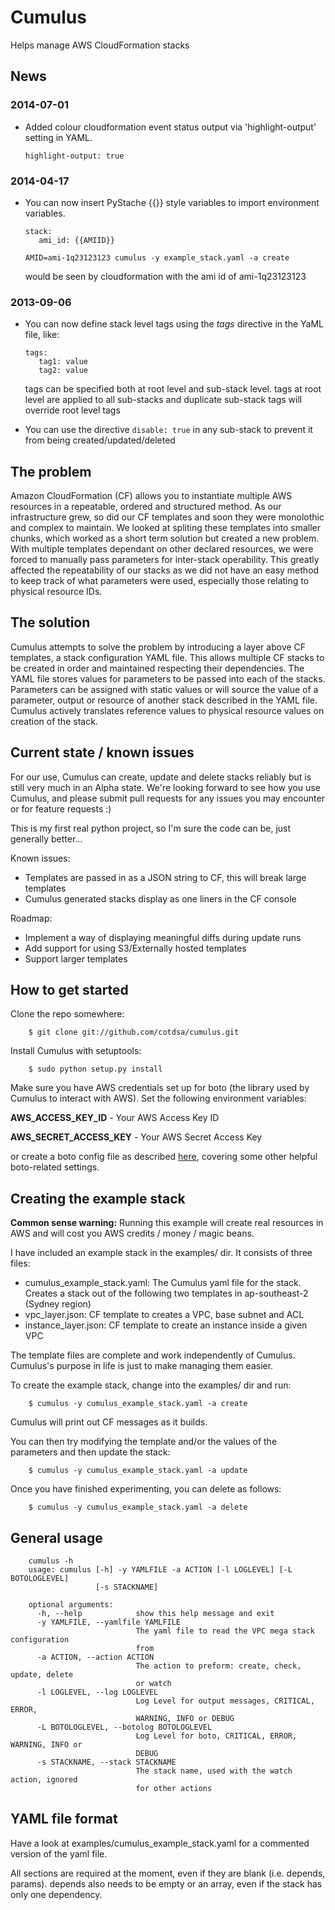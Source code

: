 Cumulus
=======

Helps manage AWS CloudFormation stacks

News
----------------------------------
### 2014-07-01
+ Added colour cloudformation event status output via 'highlight-output' setting in YAML.

   ```
   highlight-output: true
   ``` 

### 2014-04-17
+ You can now insert PyStache {{}} style variables to import environment variables.
   ```
   stack:
      ami_id: {{AMIID}}
   ```
   ```
   AMID=ami-1q23123123 cumulus -y example_stack.yaml -a create
   ```

   would be seen by cloudformation with the ami id of ami-1q23123123

### 2013-09-06
+ You can now define stack level tags using the _tags_ directive in the YaML file, like:

   ```
   tags:
      tag1: value
      tag2: value
   ```
   tags can be specified both at root level and sub-stack level. tags at root level are applied to all sub-stacks and duplicate sub-stack tags will override root level tags
+ You can use the directive `disable: true` in any sub-stack to prevent it from being created/updated/deleted

The problem
----------------------------------

Amazon CloudFormation (CF) allows you to instantiate multiple AWS resources in a repeatable, ordered and structured method. As our infrastructure grew, so did our CF templates and soon they were monolothic and complex to maintain. We looked at spliting these templates into smaller chunks, which worked as a short term solution but created a new problem. With multiple templates dependant on other declared resources, we were forced to manually pass parameters for inter-stack operability. This greatly affected the repeatability of our stacks as we did not have an easy method to keep track of what parameters were used, especially those relating to physical resource IDs.

The solution
------------

Cumulus attempts to solve the problem by introducing a layer above CF templates, a stack configuration YAML file. This allows multiple CF stacks to be created in order and maintained respecting their dependencies. The YAML file stores values for parameters to be passed into each of the stacks. Parameters can be assigned with static values or will source the value of a parameter, output or resource of another stack described in the YAML file.  Cumulus actively translates reference values to physical resource values on creation of the stack.

Current state / known issues
----------------------------

For our use, Cumulus can create, update and delete stacks reliably but is still very much in an Alpha state. We're looking forward to see how you use Cumulus, and please submit pull requests for any issues you may encounter or for feature requests :)

This is my first real python project, so I'm sure the code can be, just generally better...

Known issues:

* Templates are passed in as a JSON string to CF, this will break large templates
* Cumulus generated stacks display as one liners in the CF console

Roadmap:

* Implement a way of displaying meaningful diffs during update runs
* Add support for using S3/Externally hosted templates
* Support larger templates

How to get started
----------------

Clone the repo somewhere:

        $ git clone git://github.com/cotdsa/cumulus.git

Install Cumulus with setuptools:

        $ sudo python setup.py install

Make sure you have AWS credentials set up for boto (the library used by Cumulus to interact with AWS). Set the following environment variables:

**AWS_ACCESS_KEY_ID** - Your AWS Access Key ID

**AWS_SECRET_ACCESS_KEY** - Your AWS Secret Access Key

or create a boto config file as described [here](http://code.google.com/p/boto/wiki/BotoConfig), covering some other helpful boto-related settings.

Creating the example stack
--------------------------

**Common sense warning:** Running this example will create real resources in AWS and will cost you AWS credits / money / magic beans.

I have included an example stack in the examples/ dir. It consists of three files:

* cumulus\_example\_stack.yaml: The Cumulus yaml file for the stack. Creates a stack out of the following two templates in ap-southeast-2 (Sydney region)
* vpc\_layer.json: CF template to creates a VPC, base subnet and ACL
* instance\_layer.json: CF template to create an instance inside a given VPC

The template files are complete and work independently of Cumulus. Cumulus's purpose in life is just to make managing them easier.

To create the example stack, change into the examples/ dir and run:

        $ cumulus -y cumulus_example_stack.yaml -a create

Cumulus will print out CF messages as it builds.

You can then try modifying the template and/or the values of the parameters and then update the stack:

        $ cumulus -y cumulus_example_stack.yaml -a update

Once you have finished experimenting, you can delete as follows:

        $ cumulus -y cumulus_example_stack.yaml -a delete

General usage
-------------

        cumulus -h
        usage: cumulus [-h] -y YAMLFILE -a ACTION [-l LOGLEVEL] [-L BOTOLOGLEVEL]
                       [-s STACKNAME]

        optional arguments:
          -h, --help            show this help message and exit
          -y YAMLFILE, --yamlfile YAMLFILE
                                The yaml file to read the VPC mega stack configuration
                                from
          -a ACTION, --action ACTION
                                The action to preform: create, check, update, delete
                                or watch
          -l LOGLEVEL, --log LOGLEVEL
                                Log Level for output messages, CRITICAL, ERROR,
                                WARNING, INFO or DEBUG
          -L BOTOLOGLEVEL, --botolog BOTOLOGLEVEL
                                Log Level for boto, CRITICAL, ERROR, WARNING, INFO or
                                DEBUG
          -s STACKNAME, --stack STACKNAME
                                The stack name, used with the watch action, ignored
                                for other actions

YAML file format
----------------

Have a look at examples/cumulus\_example\_stack.yaml for a commented version of the yaml file.

All sections are required at the moment, even if they are blank (i.e. depends, params). depends also needs to be empty or an array, even if the stack has only one dependency.
